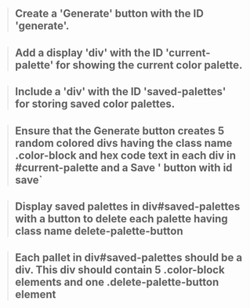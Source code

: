 >## Create a 'Generate' button with the ID 'generate'.

>## Add a display 'div' with the ID 'current-palette' for showing the current color palette.

>## Include a 'div' with the ID 'saved-palettes' for storing saved color palettes.

>## Ensure that the Generate button creates 5 random colored divs having the class name .color-block and hex code text in each div in #current-palette and a Save ' button with id save`

>## Display saved palettes in div#saved-palettes with a button to delete each palette having class name delete-palette-button

>## Each pallet in div#saved-palettes should be a div. This div should contain 5 .color-block elements and one .delete-palette-button element